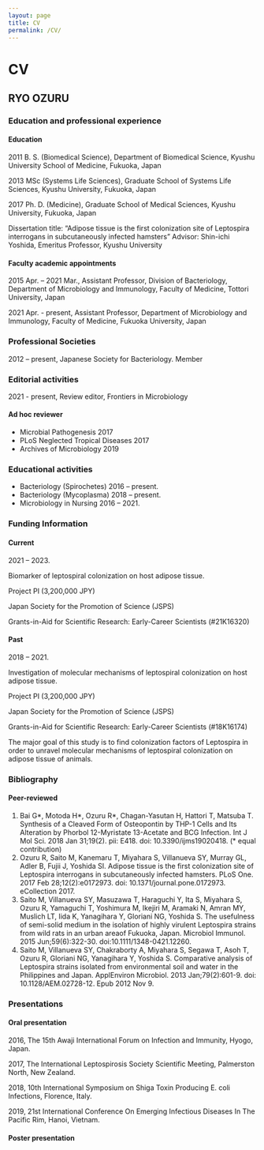 ```yaml
---
layout: page
title: CV
permalink: /CV/
---
```


# CV

## RYO OZURU

### Education and professional experience
#### Education
2011 B. S. (Biomedical Science), Department of Biomedical Science, Kyushu University School of Medicine, Fukuoka, Japan

2013 MSc (Systems Life Sciences), Graduate School of Systems Life Sciences, Kyushu University, Fukuoka, Japan

2017 Ph. D. (Medicine), Graduate School of Medical Sciences, Kyushu University, Fukuoka, Japan

Dissertation title: “Adipose tissue is the first colonization site of Leptospira interrogans in subcutaneously infected hamsters”
Advisor: Shin-ichi Yoshida, Emeritus Professor, Kyushu University

#### Faculty academic appointments
2015 Apr. – 2021 Mar., Assistant Professor, Division of Bacteriology, Department of Microbiology and Immunology, Faculty of Medicine, Tottori University, Japan

2021 Apr. - present, Assistant Professor, Department of Microbiology and Immunology, Faculty of Medicine, Fukuoka University, Japan

### Professional Societies
2012 – present, Japanese Society for Bacteriology. Member

### Editorial activities
2021 - present, Review editor, Frontiers in Microbiology

#### Ad hoc reviewer
- Microbial Pathogenesis 2017
- PLoS Neglected Tropical Diseases 2017
- Archives of Microbiology 2019

### Educational activities
- Bacteriology (Spirochetes) 2016 – present.
- Bacteriology (Mycoplasma) 2018 – present.
- Microbiology in Nursing 2016 – 2021.

### Funding Information
#### Current
2021 – 2023.

Biomarker of leptospiral colonization on host adipose tissue.

Project PI (3,200,000 JPY)

Japan Society for the Promotion of Science (JSPS)

Grants-in-Aid for Scientific Research: Early-Career Scientists (#21K16320)

#### Past
2018 – 2021.

Investigation of molecular mechanisms of leptospiral colonization on host adipose tissue.

Project PI (3,200,000 JPY)

Japan Society for the Promotion of Science (JSPS)

Grants-in-Aid for Scientific Research: Early-Career Scientists (#18K16174)

The major goal of this study is to find colonization factors of Leptospira in order to unravel molecular mechanisms of leptospiral colonization on adipose tissue of animals.

### Bibliography
#### Peer-reviewed
1. Bai G*, Motoda H*, Ozuru R*, Chagan-Yasutan H, Hattori T, Matsuba T. Synthesis of a Cleaved Form of Osteopontin by THP-1 Cells and Its Alteration by Phorbol 12-Myristate 13-Acetate and BCG Infection. Int J Mol Sci. 2018 Jan 31;19(2). pii: E418. doi: 10.3390/ijms19020418. (* equal contribution)
1. Ozuru R, Saito M, Kanemaru T, Miyahara S, Villanueva SY, Murray GL, Adler B, Fujii J, Yoshida SI. Adipose tissue is the first colonization site of Leptospira interrogans in subcutaneously infected hamsters. PLoS One. 2017 Feb 28;12(2):e0172973. doi: 10.1371/journal.pone.0172973. eCollection 2017.
1. Saito M, Villanueva SY, Masuzawa T, Haraguchi Y, Ita S, Miyahara S, Ozuru R, Yamaguchi T, Yoshimura M, Ikejiri M, Aramaki N, Amran MY, Muslich LT, Iida K, Yanagihara Y, Gloriani NG, Yoshida S. The usefulness of semi-solid medium in the isolation of highly virulent Leptospira strains from wild rats in an urban areaof Fukuoka, Japan. Microbiol Immunol. 2015 Jun;59(6):322-30. doi:10.1111/1348-0421.12260.
1. Saito M, Villanueva SY, Chakraborty A, Miyahara S, Segawa T, Asoh T, Ozuru R, Gloriani NG, Yanagihara Y, Yoshida S. Comparative analysis of Leptospira strains isolated from environmental soil and water in the Philippines and Japan. ApplEnviron Microbiol. 2013 Jan;79(2):601-9. doi: 10.1128/AEM.02728-12. Epub 2012 Nov 9.

### Presentations
#### Oral presentation
2016, The 15th Awaji International Forum on Infection and Immunity, Hyogo, Japan.

2017, The International Leptospirosis Society Scientific Meeting, Palmerston North, New Zealand.

2018, 10th International Symposium on Shiga Toxin Producing E. coli Infections, Florence, Italy.

2019, 21st International Conference On Emerging Infectious Diseases In The Pacific Rim, Hanoi, Vietnam.

#### Poster presentation
